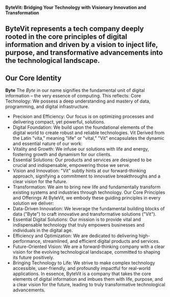**ByteVit: Bridging Your Technology with Visionary Innovation and Transformation**

ByteVit represents a tech company deeply rooted in the core principles of digital information and driven by a vision to inject life, purpose, and transformative advancements into the technological landscape.
---
Our Core Identity
---
**Byte**
The *Byte* in our name signifies the fundamental unit of digital information – the very essence of computing. This reflects:
  Core Technology: We possess a deep understanding and mastery of data, programming, and digital infrastructure.
 * Precision and Efficiency: Our focus is on optimizing processes and delivering compact, yet powerful, solutions.
 * Digital Foundation: We build upon the foundational elements of the digital world to create robust and reliable technologies.
Vit
Derived from the Latin "vita," meaning "life" or "vital," "Vit" encapsulates the dynamic and essential nature of our work:
 * Vitality and Growth: We infuse our solutions with life and energy, fostering growth and dynamism for our clients.
 * Essential Solutions: Our products and services are designed to be crucial and indispensable, empowering those we serve.
 * Vision and Innovation: "Vit" subtly hints at our forward-thinking approach, signifying a commitment to innovative breakthroughs and a clear vision for the future.
 * Transformation: We aim to bring new life and fundamentally transform existing systems and industries through technology.
Our Core Principles and Offerings
At ByteVit, we embody these guiding principles in every solution we deliver:
 * Data-Driven Innovation: We leverage the fundamental building blocks of data ("Byte") to craft innovative and transformative solutions ("Vit").
 * Essential Digital Solutions: Our mission is to provide vital and indispensable technology that truly empowers businesses and individuals in the digital age.
 * Efficiency and Optimization: We are dedicated to delivering high-performance, streamlined, and efficient digital products and services.
 * Future-Oriented Vision: We are a forward-thinking company with a clear vision for the evolving technological landscape, committed to shaping its future positively.
 * Bringing Technology to Life: We strive to make complex technology accessible, user-friendly, and profoundly impactful for real-world applications.
In essence, ByteVit is a company that takes the core elements of digital information and imbues them with life, purpose, and a clear vision for the future, leading to truly transformative technological advancements.
